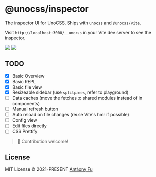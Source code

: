 # @unocss/inspector

The inspector UI for UnoCSS. Ships with `unocss` and `@unocss/vite`.

Visit `http://localhost:3000/__unocss` in your Vite dev server to see the inspector.

<img src="https://user-images.githubusercontent.com/11247099/140885990-1827f5ce-f12a-4ed4-9d63-e5145a65fb4a.png">
<img src="https://user-images.githubusercontent.com/11247099/140886020-7014f412-f020-4aed-a169-d025cc1bbcd3.png">

## TODO

- [x] Basic Overview
- [x] Basic REPL
- [x] Basic file view
- [x] Resizeable sidebar (use `splitpanes`, refer to playground)
- [ ] Data caches (move the fetches to shared modules instead of in components)
- [ ] Manual refresh button
- [ ] Auto reload on file changes (reuse Vite's hmr if possible)
- [ ] Config view
- [ ] Edit files directly
- [ ] CSS Prettify

> 🙌 Contribution welcome!

## License

MIT License © 2021-PRESENT [Anthony Fu](https://github.com/antfu)
